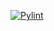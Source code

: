[![Pylint](https://github.com/Programming-SI/Calculator-assesment/actions/workflows/pylint.yml/badge.svg)](https://github.com/Programming-SI/Calculator-assesment/actions/workflows/pylint.yml)
